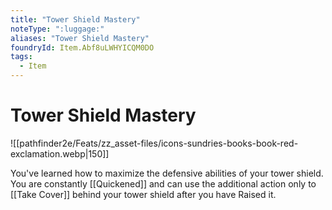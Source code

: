 ```yaml
---
title: "Tower Shield Mastery"
noteType: ":luggage:"
aliases: "Tower Shield Mastery"
foundryId: Item.Abf8uLWHYICQM0DO
tags:
  - Item
---
```


# Tower Shield Mastery
![[pathfinder2e/Feats/zz_asset-files/icons-sundries-books-book-red-exclamation.webp|150]]

You've learned how to maximize the defensive abilities of your tower shield. You are constantly [[Quickened]] and can use the additional action only to [[Take Cover]] behind your tower shield after you have Raised it.
